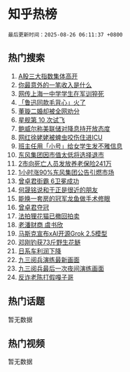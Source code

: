 # 知乎热榜

`最后更新时间：2025-08-26 06:11:37 +0800`

## 热门搜索

1. [A股三大指数集体高开](https://www.zhihu.com/search?q=A%E8%82%A1%E4%B8%89%E5%A4%A7%E6%8C%87%E6%95%B0%E9%9B%86%E4%BD%93%E9%AB%98%E5%BC%80)
1. [你最意外的一笔收入是什么](https://www.zhihu.com/search?q=%E4%BD%A0%E6%9C%80%E6%84%8F%E5%A4%96%E7%9A%84%E4%B8%80%E7%AC%94%E6%94%B6%E5%85%A5%E6%98%AF%E4%BB%80%E4%B9%88)
1. [网传上海一中学学生在军训猝死](https://www.zhihu.com/search?q=%E7%BD%91%E4%BC%A0%E4%B8%8A%E6%B5%B7%E4%B8%80%E4%B8%AD%E5%AD%A6%E5%AD%A6%E7%94%9F%E5%9C%A8%E5%86%9B%E8%AE%AD%E7%8C%9D%E6%AD%BB)
1. [「鲁迅同款毛背心」火了](https://www.zhihu.com/search?q=%E3%80%8C%E9%B2%81%E8%BF%85%E5%90%8C%E6%AC%BE%E6%AF%9B%E8%83%8C%E5%BF%83%E3%80%8D%E7%81%AB%E4%BA%86)
1. [董璇二婚却被全网劝分](https://www.zhihu.com/search?q=%E8%91%A3%E7%92%87%E4%BA%8C%E5%A9%9A%E5%8D%B4%E8%A2%AB%E5%85%A8%E7%BD%91%E5%8A%9D%E5%88%86)
1. [星舰第 10 次试飞](https://www.zhihu.com/search?q=%E6%98%9F%E8%88%B0%E7%AC%AC%2010%20%E6%AC%A1%E8%AF%95%E9%A3%9E)
1. [鲍威尔称美联储对降息持开放态度](https://www.zhihu.com/search?q=%E9%B2%8D%E5%A8%81%E5%B0%94%E7%A7%B0%E7%BE%8E%E8%81%94%E5%82%A8%E5%AF%B9%E9%99%8D%E6%81%AF%E6%8C%81%E5%BC%80%E6%94%BE%E6%80%81%E5%BA%A6)
1. [网红徐姥姥被蜱虫咬伤住进ICU](https://www.zhihu.com/search?q=%E7%BD%91%E7%BA%A2%E5%BE%90%E5%A7%A5%E5%A7%A5%E8%A2%AB%E8%9C%B1%E8%99%AB%E5%92%AC%E4%BC%A4%E4%BD%8F%E8%BF%9BICU)
1. [班主任用「小号」给女学生发不雅信息](https://www.zhihu.com/search?q=%E7%8F%AD%E4%B8%BB%E4%BB%BB%E7%94%A8%E3%80%8C%E5%B0%8F%E5%8F%B7%E3%80%8D%E7%BB%99%E5%A5%B3%E5%AD%A6%E7%94%9F%E5%8F%91%E4%B8%8D%E9%9B%85%E4%BF%A1%E6%81%AF)
1. [东风集团因市值太低将选择退市](https://www.zhihu.com/search?q=%E4%B8%9C%E9%A3%8E%E9%9B%86%E5%9B%A2%E5%9B%A0%E5%B8%82%E5%80%BC%E5%A4%AA%E4%BD%8E%E5%B0%86%E9%80%89%E6%8B%A9%E9%80%80%E5%B8%82)
1. [2市向死亡人员发放养老保险241万](https://www.zhihu.com/search?q=2%E5%B8%82%E5%90%91%E6%AD%BB%E4%BA%A1%E4%BA%BA%E5%91%98%E5%8F%91%E6%94%BE%E5%85%BB%E8%80%81%E4%BF%9D%E9%99%A9241%E4%B8%87)
1. [1小时涨90%东风集团公告引燃市场](https://www.zhihu.com/search?q=1%E5%B0%8F%E6%97%B6%E6%B6%A890%25%E4%B8%9C%E9%A3%8E%E9%9B%86%E5%9B%A2%E5%85%AC%E5%91%8A%E5%BC%95%E7%87%83%E5%B8%82%E5%9C%BA)
1. [曾卓君街霸 6卫冕成功](https://www.zhihu.com/search?q=%E6%9B%BE%E5%8D%93%E5%90%9B%E8%A1%97%E9%9C%B8%206%E5%8D%AB%E5%86%95%E6%88%90%E5%8A%9F)
1. [何晟铭说和于正是很近的朋友](https://www.zhihu.com/search?q=%E4%BD%95%E6%99%9F%E9%93%AD%E8%AF%B4%E5%92%8C%E4%BA%8E%E6%AD%A3%E6%98%AF%E5%BE%88%E8%BF%91%E7%9A%84%E6%9C%8B%E5%8F%8B)
1. [能换一套房的冠军龙鱼做手术修眼](https://www.zhihu.com/search?q=%E8%83%BD%E6%8D%A2%E4%B8%80%E5%A5%97%E6%88%BF%E7%9A%84%E5%86%A0%E5%86%9B%E9%BE%99%E9%B1%BC%E5%81%9A%E6%89%8B%E6%9C%AF%E4%BF%AE%E7%9C%BC)
1. [曾卓君夺冠](https://www.zhihu.com/search?q=%E6%9B%BE%E5%8D%93%E5%90%9B%E5%A4%BA%E5%86%A0)
1. [法拍狸花猫已撤回拍卖](https://www.zhihu.com/search?q=%E6%B3%95%E6%8B%8D%E7%8B%B8%E8%8A%B1%E7%8C%AB%E5%B7%B2%E6%92%A4%E5%9B%9E%E6%8B%8D%E5%8D%96)
1. [老潘财商 虞书欣](https://www.zhihu.com/search?q=%E8%80%81%E6%BD%98%E8%B4%A2%E5%95%86%20%E8%99%9E%E4%B9%A6%E6%AC%A3)
1. [马斯克宣布xAI开源Grok 2.5模型](https://www.zhihu.com/search?q=%E9%A9%AC%E6%96%AF%E5%85%8B%E5%AE%A3%E5%B8%83xAI%E5%BC%80%E6%BA%90Grok%202.5%E6%A8%A1%E5%9E%8B)
1. [邓刚钓获73斤野生花鲢](https://www.zhihu.com/search?q=%E9%82%93%E5%88%9A%E9%92%93%E8%8E%B773%E6%96%A4%E9%87%8E%E7%94%9F%E8%8A%B1%E9%B2%A2)
1. [日系车利润下降](https://www.zhihu.com/search?q=%E6%97%A5%E7%B3%BB%E8%BD%A6%E5%88%A9%E6%B6%A6%E4%B8%8B%E9%99%8D)
1. [九三阅兵演练最新画面](https://www.zhihu.com/search?q=%E4%B9%9D%E4%B8%89%E9%98%85%E5%85%B5%E6%BC%94%E7%BB%83%E6%9C%80%E6%96%B0%E7%94%BB%E9%9D%A2)
1. [九三阅兵最后一次夜间演练画面](https://www.zhihu.com/search?q=%E4%B9%9D%E4%B8%89%E9%98%85%E5%85%B5%E6%9C%80%E5%90%8E%E4%B8%80%E6%AC%A1%E5%A4%9C%E9%97%B4%E6%BC%94%E7%BB%83%E7%94%BB%E9%9D%A2)
1. [反诈老陈打假嘎子哥](https://www.zhihu.com/search?q=%E5%8F%8D%E8%AF%88%E8%80%81%E9%99%88%E6%89%93%E5%81%87%E5%98%8E%E5%AD%90%E5%93%A5)

## 热门话题

暂无数据

## 热门视频

暂无数据